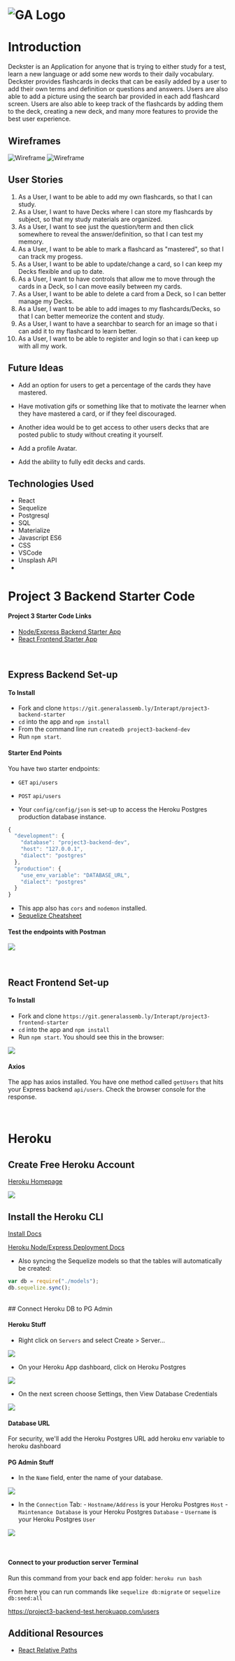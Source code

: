 # ![GA Logo](https://ga-dash.s3.amazonaws.com/production/assets/logo-9f88ae6c9c3871690e33280fcf557f33.png)

# Introduction

Deckster is an Application for anyone that is trying to either study for a test, learn a new language or add some new words to their daily vocabulary. Deckster provides flashcards in decks that can be easily added by a user to add their own terms and definition or questions and answers. Users are also able to add a picture using the search bar provided in each add flashcard screen.
Users are also able to keep track of the flashcards by adding them to the deck, creating a new deck, and many more features to provide the best user experience.

## Wireframes

![Wireframe](images/IMG_1960.HEIC)
![Wireframe](images/IMG_1961.HEIC)

## User Stories

1. As a User, I want to be able to add my own flashcards, so that I can study.
2. As a User, I want to have Decks where I can store my flashcards by subject, so that my study materials are organized.
3. As a User, I want to see just the question/term and then click somewhere to reveal the answer/definition, so that I can test my memory.
4. As a User, I want to be able to mark a flashcard as "mastered", so that I can track my progess.
5. As a User, I want to be able to update/change a card, so I can keep my Decks flexible and up to date.
6. As a User, I want to have controls that allow me to move through the cards in a Deck, so I can move easily between my cards.
7. As a User, I want to be able to delete a card from a Deck, so I can better manage my Decks.
8. As a User, I want to be able to add images to my flashcards/Decks, so that I can better memeorize the content and study.
9. As a User, I want to have a searchbar to search for an image so that i can add it to my flashcard to learn better.
10. As a User, I want to be able to register and login so that i can keep up with all my work.

## Future Ideas

- Add an option for users to get a percentage of the cards they have mastered.

- Have motivation gifs or something like that to motivate the learner when they have mastered a card, or if they feel discouraged.

- Another idea would be to get access to other users decks that are posted public to study without creating it yourself.

- Add a profile Avatar.

- Add the ability to fully edit decks and cards.

## Technologies Used

- React
- Sequelize
- Postgresql
- SQL
- Materialize
- Javascript ES6
- CSS
- VSCode
- Unsplash API
-

# Project 3 Backend Starter Code

#### Project 3 Starter Code Links

- [Node/Express Backend Starter App](https://git.generalassemb.ly/Interapt/project3-backend-starter)
- [React Frontend Starter App](https://git.generalassemb.ly/Interapt/project3-frontend-starter)

<br>

## Express Backend Set-up

#### To Install

- Fork and clone `https://git.generalassemb.ly/Interapt/project3-backend-starter`
- `cd` into the app and `npm install`
- From the command line run `createdb project3-backend-dev`
- Run `npm start`.

#### Starter End Points

You have two starter endpoints:

- `GET` `api/users`
- `POST` `api/users`

- Your `config/config/json` is set-up to access the Heroku Postgres production database instance.

```js
{
  "development": {
    "database": "project3-backend-dev",
    "host": "127.0.0.1",
    "dialect": "postgres"
  },
  "production": {
    "use_env_variable": "DATABASE_URL",
    "dialect": "postgres"
  }
}
```

- This app also has `cors` and `nodemon` installed.
- [Sequelize Cheatsheet](https://gist.github.com/vapurrmaid/a111bf3fc0224751cb2f76532aac2465)

#### Test the endpoints with Postman

![](https://i.imgur.com/MhV0c4U.png)

<br>

## React Frontend Set-up

#### To Install

- Fork and clone `https://git.generalassemb.ly/Interapt/project3-frontend-starter`
- `cd` into the app and `npm install`
- Run `npm start`. You should see this in the browser:

![](https://i.imgur.com/7CLkUI4.png)

#### Axios

The app has axios installed. You have one method called `getUsers` that hits your Express backend `api/users`. Check the browser console for the response.

<br>

# Heroku

## Create Free Heroku Account

[Heroku Homepage](https://devcenter.heroku.com/)

![](https://i.imgur.com/hPAtUfN.png)

## Install the Heroku CLI

[Install Docs](https://devcenter.heroku.com/articles/heroku-cli)

[Heroku Node/Express Deployment Docs](https://devcenter.heroku.com/articles/getting-started-with-nodejs?singlepage=true)

- Also syncing the Sequelize models so that the tables will automatically be created:

```js
var db = require("./models");
db.sequelize.sync();
```

<br>
## Connect Heroku DB to PG Admin

#### Heroku Stuff

- Right click on `Servers` and select Create > Server...

![](https://i.imgur.com/JWvG2Nz.png)

- On your Heroku App dashboard, click on Heroku Postgres

![](https://i.imgur.com/5l5Gq6s.png)

- On the next screen choose Settings, then View Database Credentials

![](https://i.imgur.com/iikLgfj.png)

#### Database URL

For security, we'll add the Heroku Postgres URL add heroku env variable to heroku dashboard

#### PG Admin Stuff

- In the `Name` field, enter the name of your database.

![](https://i.imgur.com/Lzp0zlC.png)

- In the `Connection` Tab: - `Hostname/Address` is your Heroku Postgres `Host` - `Maintenance Database` is your Heroku Postgres `Database` - `Username` is your Heroku Postgres `User`

![](https://i.imgur.com/hQQB2MM.png)

<br>

#### Connect to your production server Terminal

Run this command from your back end app folder: `heroku run bash`

From here you can run commands like `sequelize db:migrate` or `sequelize db:seed:all`

https://project3-backend-test.herokuapp.com/users

## Additional Resources

- [React Relative Paths](https://create-react-app.dev/docs/deployment#building-for-relative-paths)
